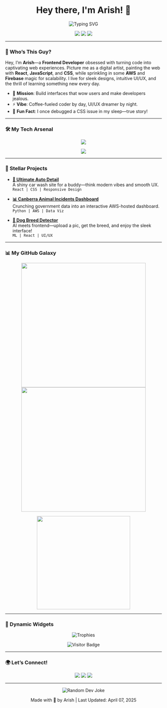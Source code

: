 <h1 align="center">Hey there, I'm Arish! 👋</h1>

<p align="center">
  <img src="https://readme-typing-svg.herokuapp.com?font=Fira+Code&size=28&duration=3000&pause=1000&color=00D9FF&center=true&vCenter=true&width=500&lines=Frontend+Wizard+✨;React+%7C+AWS+%7C+JS+%7C+CSS;Crafting+UI%2FUX+Magic;Always+Learning+%26+Evolving" alt="Typing SVG" />
</p>

<p align="center">
  <a href="https://arish.app"><img src="https://img.shields.io/badge/Portfolio-arish.app-FF6F61?style=flat-square&logo=web&logoColor=white" /></a>
  <a href="mailto:acharyaarish@gmail.com"><img src="https://img.shields.io/badge/Email-Me!-FF4081?style=flat-square&logo=gmail&logoColor=white" /></a>
  <a href="https://github.com/acharyaarish"><img src="https://img.shields.io/github/followers/acharyaarish?label=Follow&style=flat-square&color=1E90FF" /></a>
</p>

---

### 🌌 Who’s This Guy?

Hey, I’m **Arish**—a **Frontend Developer** obsessed with turning code into captivating web experiences. Picture me as a digital artist, painting the web with **React**, **JavaScript**, and **CSS**, while sprinkling in some **AWS** and **Firebase** magic for scalability. I live for sleek designs, intuitive UI/UX, and the thrill of learning something new every day.

- 🎨 **Mission**: Build interfaces that wow users and make developers jealous.
- ⚡ **Vibe**: Coffee-fueled coder by day, UI/UX dreamer by night.
- 🌟 **Fun Fact**: I once debugged a CSS issue in my sleep—true story!

---

### 🛠️ My Tech Arsenal

<p align="center">
  <img src="https://skillicons.dev/icons?i=react,js,css,aws,firebase" />
</p>
<p align="center">
  <img src="https://img.shields.io/badge/Tools-VSCode%20|%20Figma%20|%20Git-00C4B4?style=flat-square" />
</p>

---

### 🌟 Stellar Projects

- **[🚗 Ultimate Auto Detail](https://github.com/acharyaarish/ultimate-auto-detail)**  
  A shiny car wash site for a buddy—think modern vibes and smooth UX.  
  `React | CSS | Responsive Design`

- **[📊 Canberra Animal Incidents Dashboard](https://github.com/acharyaarish/Python_Dashboard)**  
  Crunching government data into an interactive AWS-hosted dashboard.  
  `Python | AWS | Data Viz`

- **[🐶 Dog Breed Detector](https://github.com/acharyaarish/dog_breed_detector)**  
  AI meets frontend—upload a pic, get the breed, and enjoy the sleek interface!  
  `ML | React | UI/UX`

---

### 📊 My GitHub Galaxy

<p align="center">
  <img src="https://github-readme-stats.vercel.app/api?username=acharyaarish&show_icons=true&theme=nebula&hide_border=true&count_private=true" width="400"/>
  <img src="https://github-readme-streak-stats.herokuapp.com/?user=acharyaarish&theme=nebula&hide_border=true" width="400"/>
</p>
<p align="center">
  <img src="https://github-readme-stats.vercel.app/api/top-langs/?username=acharyaarish&layout=compact&theme=nebula&hide_border=true" width="300"/>
</p>

---

### 🎉 Dynamic Widgets

<p align="center">
  <img src="https://github-profile-trophy.vercel.app/?username=acharyaarish&theme=dracula&no-frame=true&margin-w=15" alt="Trophies" />
</p>
<p align="center">
  <img src="https://visitor-badge.laobi.icu/badge?page_id=acharyaarish.acharyaarish" alt="Visitor Badge" />
</p>

---

### 🌍 Let’s Connect!

<p align="center">
  <a href="https://github.com/acharyaarish"><img src="https://img.shields.io/badge/GitHub-181717?style=for-the-badge&logo=github&logoColor=white" /></a>
  <a href="https://arish.app"><img src="https://img.shields.io/badge/Website-arish.app-FF6F61?style=for-the-badge&logo=web&logoColor=white" /></a>
  <a href="mailto:acharyaarish@gmail.com"><img src="https://img.shields.io/badge/Email-FF4081?style=for-the-badge&logo=gmail&logoColor=white" /></a>
</p>

---

<p align="center">
  <img src="https://readme-jokes.vercel.app/api" alt="Random Dev Joke" />
</p>

<p align="center">
  Made with 💖 by Arish | Last Updated: April 07, 2025
</p>
